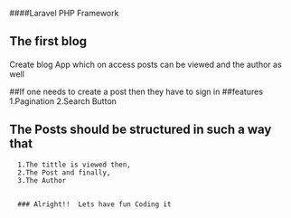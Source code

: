 ####Laravel PHP Framework
## The first  blog

####
Create  blog App which on access posts can be viewed
and the author as well

##If one needs to create a post then they have to sign in 
##features
    1.Pagination
    2.Search Button
    
## The Posts should be structured in such a way that
      1.The tittle is viewed then,
      2.The Post and finally,
      3.The Author
      
      
      ### Alright!!  Lets have fun Coding it